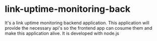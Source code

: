 # link-uptime-monitoring-back
It's a link uptime monitoring backend application. This application will provide the necessary api's so the frontend app can cosume them and make this application alive. It is developed with node.js 
